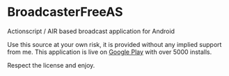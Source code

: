 # BroadcasterFreeAS
Actionscript / AIR based broadcast application for Android

Use this source at your own risk, it is provided without any implied support from me. This application is live on [Google Play](https://play.google.com/store/apps/details?id=air.Broadcaster) with over 5000 installs.

Respect the license and enjoy.

